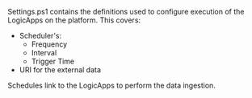 Settings.ps1 contains the definitions used to configure execution of the LogicApps on the platform.  This covers:
* Scheduler's:
    * Frequency
    * Interval
    * Trigger Time
* URI for the external data

Schedules link to the LogicApps to perform the data ingestion.